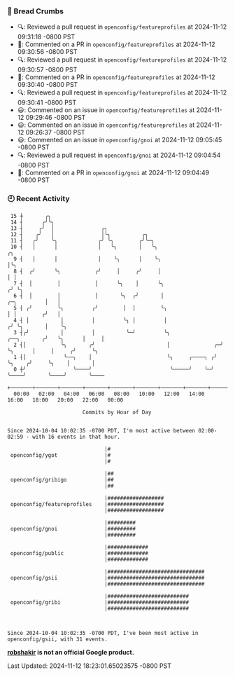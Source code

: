 ### 🍞 Bread Crumbs

 * 🔍: Reviewed a pull request in  `openconfig/featureprofiles` at 2024-11-12 09:31:18 -0800 PST
 * 💬: Commented on a PR in  `openconfig/featureprofiles` at 2024-11-12 09:30:56 -0800 PST
 * 🔍: Reviewed a pull request in  `openconfig/featureprofiles` at 2024-11-12 09:30:57 -0800 PST
 * 💬: Commented on a PR in  `openconfig/featureprofiles` at 2024-11-12 09:30:40 -0800 PST
 * 🔍: Reviewed a pull request in  `openconfig/featureprofiles` at 2024-11-12 09:30:41 -0800 PST
 * 😃: Commented on an issue in `openconfig/featureprofiles` at 2024-11-12 09:29:46 -0800 PST
 * 😃: Commented on an issue in `openconfig/featureprofiles` at 2024-11-12 09:26:37 -0800 PST
 * 😃: Commented on an issue in `openconfig/gnoi` at 2024-11-12 09:05:45 -0800 PST
 * 🔍: Reviewed a pull request in  `openconfig/gnoi` at 2024-11-12 09:04:54 -0800 PST
 * 💬: Commented on a PR in  `openconfig/gnoi` at 2024-11-12 09:04:49 -0800 PST

### 🕘 Recent Activity
```
 15 ┼       ╭╮
 14 ┤      ╭╯╰╮
 13 ┤     ╭╯  │               ╭╮
 12 ┤    ╭╯   │               │╰╮          ╭╮
 11 ┤   ╭╯    ╰╮             ╭╯ ╰╮        ╭╯╰─╮
 10 ┤   │      │             │   ╰╮       │   ╰╮                                              ╭╮
  9 ┤   │      │             │    ╰╮      │    ╰╮                                             │╰╮
  8 ┤  ╭╯      ╰╮           ╭╯     │     ╭╯     │                                             │ │
  7 ┤  │        │           │      ╰╮    │      ╰╮                                           ╭╯ ╰╮
  6 ┤  │        │           │       ╰╮  ╭╯       │                               ╭─╮         │   │
  5 ┤ ╭╯        ╰╮         ╭╯        │  │        ╰╮                              │ │        ╭╯   │
  4 ┤ │          │         │         ╰╮ │         │                             ╭╯ ╰╮       │    ╰╮
  3 ┤╭╯          │         │          ╰─╯         ╰╮                ╭──╮       ╭╯   ╰╮      │     │
  2 ┤│           ╰╮       ╭╯                       │              ╭─╯  ╰╮      │     │     ╭╯     ╰╮
  1 ┤│            ╰──╮    │                        ╰╮     ╭────╮ ╭╯     ╰╮    ╭╯     ╰╮    │       │
  0 ┼╯               ╰────╯                         ╰─────╯    ╰─╯       ╰────╯       ╰────╯       ╰────
    +───────+───────+───────+───────+───────+───────+───────+───────+───────+───────+───────+───────+────
  00:00   02:00   04:00   06:00   08:00   10:00   12:00   14:00   16:00   18:00   20:00   22:00   00:00   

						Commits by Hour of Day


Since 2024-10-04 10:02:35 -0700 PDT, I'm most active between 02:00-02:59 - with 16 events in that hour.

```



```
                               |#
 openconfig/ygot               |#
                               |#

                               |##
 openconfig/gribigo            |##
                               |##

                               |##################
 openconfig/featureprofiles    |##################
                               |##################

                               |#########
 openconfig/gnoi               |#########
                               |#########

                               |#############
 openconfig/public             |#############
                               |#############

                               |###############################
 openconfig/gsii               |###############################
                               |###############################

                               |##########################
 openconfig/gribi              |##########################
                               |##########################



Since 2024-10-04 10:02:35 -0700 PDT, I've been most active in openconfig/gsii, with 31 events.

```
**[robshakir](mailto:robjs@google.com) is not an official Google product.**  


Last Updated: 2024-11-12 18:23:01.65023575 -0800 PST
